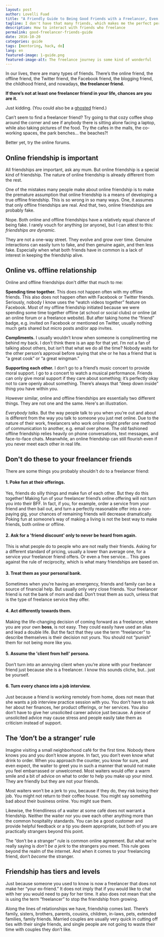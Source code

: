 ```yaml
---
layout: post
author: Lovelli Fuad
title: "A Friendly Guide to Being Good Friends with a Freelancer, Even If You’re Not One"
tagline: I don't have that many friends, which makes me the perfect person to write about friendship.
description: How to interact with friends who freelance
permalink: good-freelancer-friends-guide
date: 2016-10-20
categories: guide
tags: [mentoring, hack, do]
lang: en
featured-image: 1-guide.png
featured-image-alt: The freelance journey is some kind of wonderful
---
```


In our lives, there are many types of friends. There’s the online friend, the offline friend, the Twitter friend, the Facebook friend, the blogging friend, the childhood friend, and nowadays, **the freelancer friend.**

**If there’s not at least one freelancer friend in your life, chances are you are it.** 

Just kidding. (You could also be a [ghosted](https://01.media/11-weird-and-wonderful-new-merriam-webster-entries-from-tech) friend.)

Can’t seem to find a freelancer friend? Try going to that cozy coffee shop around the corner and see if anybody there is sitting alone facing a laptop, while also taking pictures of the food. Try the cafes in the malls, the co-working spaces, the park benches… the beaches?! 

Better yet, try the online forums. 

## Online friendship is important

All friendships are important, ask any mum. But online friendship is a special kind of friendship. The nature of online friendship is already different from the rest. 

One of the mistakes many people make about online friendship is to make the premature assumption that online friendship is a means of developing a true offline friendship. This is so wrong in so many ways. One, it assumes that only offline friendships are real. And that, two, online friendships are probably fake.

Nope. Both online and offline friendships have a relatively equal chance of being fake. I rarely vouch for anything (or anyone), but I can attest to this: _friendships are dynamic._

They are not a one-way street. They evolve and grow over time. Genuine interactions can easily turn to fake, and then genuine again, and then less fake. Especially when what both friends have in common is a lack of interest in keeping the friendship alive. 

## Online vs. offline relationship

Online and offline friendships don't differ that much to me:

**Spending time together.** This does not happen often with my offline friends. This also does not happen often with Facebook or Twitter friends. Seriously, nobody I know uses the “watch videos together” feature on Facebook. Most of my offline friendship initiated because we were spending some time together offline (at school or social clubs) or online (at an online forum or a freelance website). But after taking home the “friend” badge, e.g. invited on Facebook or mentioned on Twitter, usually nothing much gets shared but micro posts and/or app invites.  

**Compliments.** I usually wouldn’t know when someone is complimenting me behind my back. I don’t think there is an app for that yet. I’m not a fan of talking about others, but isn’t that what we do all the time? Nobody waits for the other person’s approval before saying that she or he has a friend that is “a great cook” or “a great wingman.”  

**Supporting each other.** I don’t go to a friend’s music concert to provide moral support. I go to a concert to watch a musical performance. Friends can only give moral support if they care about something; it’s perfectly okay not to care openly about something. There’s always that “deep down inside” thing you have within you. 

However similar, online and offline friendships are essentially two different things. They are not one and the same. Here's an illustration. 

_Everybody talks._ But the way people talk to you when you’re out and about is different from the way you talk to someone you just met online. Due to the nature of their work, freelancers who work online might prefer one method of communication to another, e.g. email over phone. The old fashioned offline friendship relies heavily on phone conversations, text messages, and face-to-face chats. Meanwhile, an online friendship can still flourish even if you never meet each other in real life. 

## Don't do these to your freelancer friends

There are some things you probably shouldn't do to a freelancer friend:

#### **1. Poke fun at their offerings.** 
Yes, friends do silly things and make fun of each other. But they do this together! Making fun of your freelancer friend’s online offering will not turn you into their BFF. In fact, if you, for example, order a service from your friend and then bail out, and turn a perfectly reasonable offer into a non-paying gig, your chances of remaining friends will decrease dramatically. Poking fun at someone’s way of making a living is not the best way to make friends, both online or offline.

#### **2. Ask for a 'friend discount' only to never be heard from again.** 
This is what people do to people who are not really their friends. Asking for a different standard of pricing, usually a lower than average one, for a service your freelancer friend offers. Or even a free service… This goes against the rule of reciprocity, which is what many friendships are based on.  

#### **3. Treat them as your personal bank.** 
Sometimes when you’re having an emergency, friends and family can be a source of financial help. But usually only very close friends. Your freelancer friend is not the bank of mom and dad. Don’t treat them as such, unless that is the type of freelance service they offer.  

#### **4. Act differently towards them.** 
Making the life-changing decision of coming forward as a freelancer, where you are your own **boss**, is not easy. They could easily have used an alias and lead a double life. But the fact that they use the term “freelancer” to describe themselves is their decision not yours. You should not “punish” them for not being more like you. 

#### **5. Assume the 'client from hell' persona.** 
Don’t turn into an annoying client when you’re alone with your freelancer friend just because she is a freelancer. I know this sounds cliche, but.. just be yourself.

#### **6. Turn every chance into a job interview.** 
Just because a friend is working remotely from home, does not mean that she wants a job interview practice session with you. You don’t have to ask her about her finances, her product offerings, or her services. You also don’t have to give her unsolicited career advice just because. A piece of unsolicited advice may cause stress and people easily take them as criticism instead of support. 

## The ‘don’t be a stranger’ rule

Imagine visiting a small neighborhood café for the first time. Nobody there knows you and you don’t know anyone. In fact, you don’t even know what drink to order. When you approach the counter, you know for sure, and even expect, the waiter to greet you in such a manner that would not make you feel embarrassed or unwelcomed. Most waiters would offer a warm smile and a bit of advice on what to order to help you make up your mind. They are friendly but they are not your friends. 

Most waiters won’t be a jerk to you, because if they do, they risk losing their job. You might not return to their coffee house. You might say something bad about their business online. You might sue them. 

Likewise, the friendliness of a waiter at some café does not warrant a friendship. Neither the waiter nor you owe each other anything more than the common hospitality standards. You can be a good customer and provide helpful feedback or a tip you deem appropriate, but both of you are practically strangers beyond this point. 

The “don’t be a stranger” rule is common online agreement. But what we’re really saying is _don’t be a jerk_ to the strangers you meet. This rule goes beyond the realm of the internet. And when it comes to your freelancing friend, don’t _become_ the stranger. 

## Friendship has tiers and levels

Just because someone you used to know is now a freelancer that does not make her “your ex-friend.” It does not imply that if you would like to chat with her you would need to pay for her time. It also does not mean that she is using the term “freelancer” to stop the friendship from growing. 

Along the lines of relationships we have, friendship comes last. There’s family, sisters, brothers, parents, cousins, children, in-laws, pets, extended families, family friends. Married couples are usually very quick in cutting off ties with their single friends, and single people are not going to waste their time with couples they don’t like.
